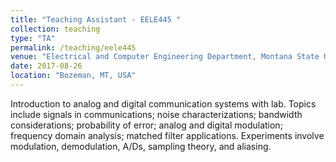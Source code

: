 ```yaml
---
title: "Teaching Assistant - EELE445 "
collection: teaching
type: "TA"
permalink: /teaching/eele445
venue: "Electrical and Computer Engineering Department, Montana State University"
date: 2017-08-26
location: "Bozeman, MT, USA"
---
```


Introduction to analog and digital communication systems with lab. Topics include signals in communications; noise characterizations; bandwidth considerations; probability of error; analog and digital modulation; frequency domain analysis; matched filter applications. Experiments involve modulation, demodulation, A/Ds, sampling theory, and aliasing.
